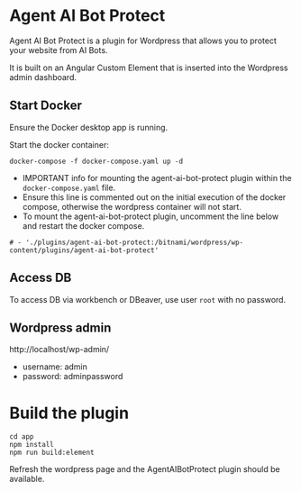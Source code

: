 # Agent AI Bot Protect

Agent AI Bot Protect is a plugin for Wordpress that allows you to protect your website from AI Bots.

It is built on an Angular Custom Element that is inserted into the Wordpress admin dashboard.

## Start Docker
Ensure the Docker desktop app is running.

Start the docker container:
```
docker-compose -f docker-compose.yaml up -d
```

* IMPORTANT info for mounting the agent-ai-bot-protect plugin within the `docker-compose.yaml` file.
* Ensure this line is commented out on the initial execution of the docker compose, otherwise the wordpress container will not start.
* To mount the agent-ai-bot-protect plugin, uncomment the line below and restart the docker compose.
```
# - './plugins/agent-ai-bot-protect:/bitnami/wordpress/wp-content/plugins/agent-ai-bot-protect'
```

## Access DB

To access DB via workbench or DBeaver, use user `root` with no password.


## Wordpress admin
http://localhost/wp-admin/

* username: admin
* password: adminpassword


# Build the plugin

```
cd app
npm install
npm run build:element
```

Refresh the wordpress page and the AgentAIBotProtect plugin should be available.
